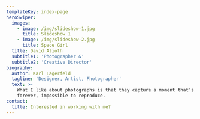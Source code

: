 ```yaml
---
templateKey: index-page
heroSwiper:
  images:
    - image: /img/slideshow-1.jpg
      title: Slideshow 1
    - image: /img/slideshow-2.jpg
      title: Space Girl
  title: David Alioth
  subtitle1: 'Photographer &'
  subtitle2: 'Creative Director'
biography:
  author: Karl Lagerfeld
  tagline: 'Designer, Artist, Photographer'
  text: >-
    What I like about photographs is that they capture a moment that’s gone
    forever, impossible to reproduce.
contact:
  title: Interested in working with me?
---
```


